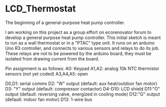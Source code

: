 LCD_Thermostat
==============

The beginning of a general-purpose heat pump controller.

I am working on this project as a group effort on ecorenovator forum to develop a general purpose heat pump controller.
This initial sketch is meant to run as a wall thermostat or in a "PTAC" type unit. It runs on an arduino Uno R3 controller, 
and connects to various sensors and relays to do its job. These relays are not to be powered by the arduino board, they must be 
isolated from drawing current from the board.

Pin assignment is as follows:
A0: Keypad
A1,A2: analog 10k NTC thermistor sensors (not yet coded)
A3,A4,A5: open

D0,D1: serial comms
D2: "W" output (default: aux heat/outdoor fan motor)
D3: "Y" output (default: compressor contactor)
D4-D10: LCD shield
D11:"O" output (default: reversing valve, energized in cooling mode)
D12:"G" output (default: indoor fan motor)
D13: 1-wire bus
